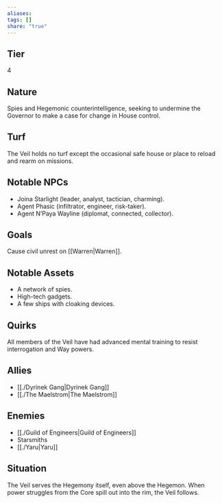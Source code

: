 ```yaml
---
aliases: 
tags: []
share: "true"
---
```

## Tier
4

## Nature
Spies and Hegemonic counterintelligence, seeking to undermine the Governor to make a case for change in House control.

## Turf
The Veil holds no turf except the occasional safe house or place to reload and rearm on missions.

## Notable NPCs
- Joina Starlight (leader, analyst, tactician, charming).
- Agent Phasic (infiltrator, engineer, risk-taker).
- Agent N’Paya Wayline (diplomat, connected, collector).

## Goals
Cause civil unrest on [[Warren|Warren]].

## Notable Assets
- A network of spies.
- High-tech gadgets.
- A few ships with cloaking devices.

## Quirks
All members of the Veil have had advanced mental training to resist interrogation and Way powers.

## Allies
- [[./Dyrinek Gang|Dyrinek Gang]]
- [[./The Maelstrom|The Maelstrom]]

## Enemies
- [[./Guild of Engineers|Guild of Engineers]]
- Starsmiths
- [[./Yaru|Yaru]]

## Situation
The Veil serves the Hegemony itself, even above the Hegemon. When power struggles from the Core spill out into the rim, the Veil follows.
